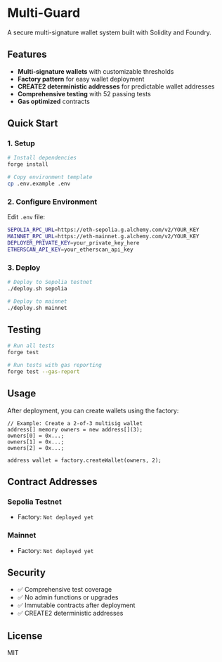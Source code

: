 # Multi-Guard

A secure multi-signature wallet system built with Solidity and Foundry.

## Features

- **Multi-signature wallets** with customizable thresholds
- **Factory pattern** for easy wallet deployment
- **CREATE2 deterministic addresses** for predictable wallet addresses
- **Comprehensive testing** with 52 passing tests
- **Gas optimized** contracts

## Quick Start

### 1. Setup

```bash
# Install dependencies
forge install

# Copy environment template
cp .env.example .env
```

### 2. Configure Environment

Edit `.env` file:
```bash
SEPOLIA_RPC_URL=https://eth-sepolia.g.alchemy.com/v2/YOUR_KEY
MAINNET_RPC_URL=https://eth-mainnet.g.alchemy.com/v2/YOUR_KEY
DEPLOYER_PRIVATE_KEY=your_private_key_here
ETHERSCAN_API_KEY=your_etherscan_api_key
```

### 3. Deploy

```bash
# Deploy to Sepolia testnet
./deploy.sh sepolia

# Deploy to mainnet
./deploy.sh mainnet
```

## Testing

```bash
# Run all tests
forge test

# Run tests with gas reporting
forge test --gas-report
```

## Usage

After deployment, you can create wallets using the factory:

```solidity
// Example: Create a 2-of-3 multisig wallet
address[] memory owners = new address[](3);
owners[0] = 0x...;
owners[1] = 0x...;
owners[2] = 0x...;

address wallet = factory.createWallet(owners, 2);
```

## Contract Addresses

### Sepolia Testnet
- Factory: `Not deployed yet`

### Mainnet
- Factory: `Not deployed yet`

## Security

- ✅ Comprehensive test coverage
- ✅ No admin functions or upgrades
- ✅ Immutable contracts after deployment
- ✅ CREATE2 deterministic addresses

## License

MIT
